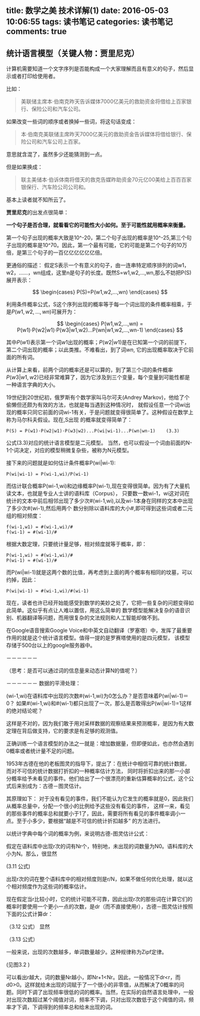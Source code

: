 title: 数学之美 技术详解(1)
date: 2016-05-03 10:06:55
tags: 读书笔记
categories: 读书笔记
comments: true
---

## 统计语言模型（关键人物：贾里尼克）

计算机需要知道一个文字序列是否能构成一个大家理解而且有意义的句子，然后显示或者打印给使用者。

比如：

>美联储主席本·伯南克昨天告诉媒体7000亿美元的救助资金将借给上百家银行、保险公司和汽车公司。


如果改变一些词的顺序或者换掉一些词，将这句话变成：

>本·伯南克美联储主席昨天7000亿美元的救助资金告诉媒体将借给银行、保险公司和汽车公司上百家。

意思就含混了，虽然多少还能猜测到一点。

但是如果换成：

>联主美储本·伯诉体南将借天的救克告媒昨助资金70元亿00美给上百百百家银保行、汽车险公司公司和。


基本上读者就不知所云了。

**贾里尼克**的出发点很简单：

**一个句子是否合理，就看看它的可能性大小如何。至于可能性就用概率来衡量。**

第一个句子出现的概率大致是10^-20，第二个句子出现的概率是10^-25,第三个句子出现的概率是10^70。因此，第一个最有可能，它的可能是第二个句子的10万倍，是第三个句子的一百亿亿亿亿亿亿倍。

更通俗的描述：
假定S表示一个有意义的句子，由一连串特定顺序排列的词w1，w2，……，wn组成，这里n是句子的长度。既然S=w1,w2,...,wn,那么不妨把P(S)展开表示：

$$
\begin{cases}
	P(S)=P(w1,w2,...,wn)
\end{cases} 
$$

利用条件概率公式，S这个序列出现的概率等于每一个词出现的条件概率相乘，于是$P(w1,w2,...,wn)$可展开为：

$$
\begin{cases}
	P(w1,w2,...,wn) = P(w1)·P(w2|w1)·P(w3|w1,w2)...P(wn|w1,w2,...,wn-1)
\end{cases}
$$

其中$P(w1)$表示第一个词$w1$出现的概率；$P(w2|w1)$是在已知第一个词的前提下，第二个词出现的概率；以此类推。不难看出，到了词$wn$,
它的出现概率取决于它前面的所有词。

从计算上来看，前两个词的概率还是可以算的，到了第三个词的条件概率$P(w3|w1,w2)$已经非常难算了，因为它涉及到三个变量，每个变量到可能性都是一种语言字典的大小。

19世纪到20世纪初，俄罗斯有个数学家叫马尔可夫(Andrey Markov)，他给了个偷懒但还颇为有效的方法，也就是每当遇到这种情况时，
就假设任意一个词wi出现的概率只同它前面的词wi-1有关，于是问题就变得很简单了。这种假设在数学上称为马尔科夫假设。现在,S出现
的概率就变得简单了：
	
	P(S) = P(w1)·P(w2|w1)·P(w3|w2)...P(wi|wi-1)...P(wn|wn-1)	(3.3)

公式(3.3)对应的统计语言模型是二元模型。
当然，也可以假设一个词由前面的N-1个词决定，对应的模型稍微复杂些，被称为N元模型。

接下来的问题就是如何估计条件概率P(wi|wi-1):

	P(wi|wi-1) = P(wi-1,wi)/P(wi-1)

而估计联合概率P(wi-1,wi)和边缘概率P(wi-1),现在变得很简单。因为有了大量机读文本，也就是专业人士讲的语料库（Corpus），
只要数一数wi-1，wi这对词在统计的文本中前后相邻出现了多少次#(wi-1,wi),以及wi-1本身在同样的文本中出现了多少次#(wi-1),然后用两个
数分别除以语料库的大小#,即可得到这些词或者二元组的相对频度：

	f(wi-1,w1) = #(wi-1,wi)/#
	f(wi-1) = #(wi-1)/#

根据大数定理，只要统计量足够，相对频度就等于概率，即：

	P(wi-1,wi) ≈ #(wi-1,wi)/#
	P(wi-1) ≈ #(wi-1)/#

而P(wi|wi-1)就是这两个数的比值，再考虑到上面的两个概率有相同的坟墓，可以约掉，因此：

	P(wi|wi-1) ≈ #(wi-1,wi)/#(wi-1)

现在，读者也许已经开始能感受到数学的美妙之处了，它把一些复杂的问题变得如此简单。这似乎有点让人难以置信，用这么简单的
数学模型能解决复杂的语音识别、机器翻译等问题，而用很复杂的文法规则和人工智能却做不到。

在Google语音搜索Google Voice和中英文自动翻译（罗塞塔）中，发挥了最重要作用的就是这个统计语言模型。值得一提的是罗赛塔使用的是四元模型，
该模型存储于500台以上的google服务器中。

－－－－－－

（思考：是否可以通过词的信息量来动态计算N的值呢？）

－－－－－－
数据的平滑处理：

(wi-1,wi)在语料库中出现的次数#(wi-1,wi)为0怎么办？是否意味着P(wi|wi-1)＝0？
如果#(wi-1,wi)和#(wi-1)都只出现了一次，那么是否敢得出P(wi|wi-1)=1这样的绝对结论呢？

这样是不对的，因为我们敢于用对采样数据的观察结果来预测概率，是因为有大数定理在背后做支持，它的要求是有足够的观测值。

正确训练一个语言模型的办法之一就是：增加数据量，但即便如此，也亦然会遇到0概率或者统计量不足的问题。

1953年古德在他的老板图灵的指导下，提出了：在统计中相信可靠的统计数据，而对不可信的统计数据打折扣的一种概率估计方法，
同时将折扣出来的那一小部分概率给予未看见的事件。他们给出了一个很漂亮的重新估算概率的公式，这个公式后来别成为：古德－图灵估计。

其原理如下：
对于没有看见的事件，我们不能认为它发生的概率就是0，因此我们从概率总量中，分配一个很小的比例给予这些没有看见的事件，
这样一来，看见的那些事件的概率总和就要小于1了，因此，需要将所有看见的事件概率调小一点。至于小多少，要根据“越是不可信的统计折扣越多”
的方法进行。

以统计字典中每个词的概率为例，来说明古德-图灵估计公式：

假定在语料库中出现r次的词有Nr个，特别地，未出现的词数量为N0。语料库的大小为N。那么，很显然

(3.11 公式)

出现r次的词在整个语料库中的相对频度则是r/N，如果不做任何优化处理，就以这个相对频度作为这些词的概率估计。

现在假定当r比较小时，它的统计可能不可靠，因此出现r次的那些词在计算它们的概率时要使用一个更小一点的次数，是dr（而不直接使用r），古德－图灵估计按照下面的公式计算dr：

（3.12 公式）
显然

（3.13 公式）

一般来说，出现的次数越多，单词数量越少。这种规律称为Zipf定律。

(见图3.2 )

可以看出r越大，词的数量Nr越小，即Nr+1<Nr。因此，一般情况下dr<r，而d0>0。这样就给未出现的词赋于了一个很小的非零值，从而解决了0概率的问题。同时下调了出现频率很低的词的概率。当然，在实际的自然语言处理中，一般对出现次数超过某个阈值对词，频率不下调，只对出现次数低于这个阈值的词，频率才下调，下调得到的频率总和给未出现的词。






















